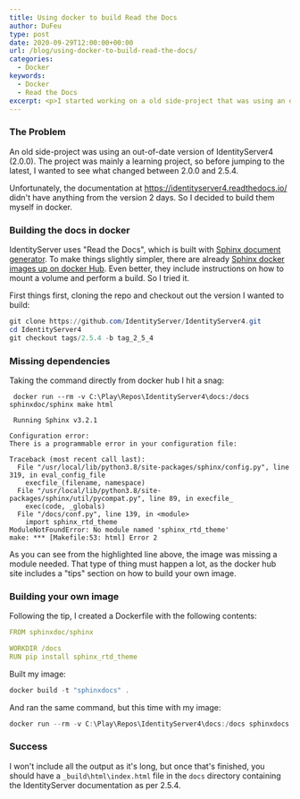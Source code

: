 ```yaml
---
title: Using docker to build Read the Docs
author: DuFeu
type: post
date: 2020-09-29T12:00:00+00:00
url: /blog/using-docker-to-build-read-the-docs/
categories:
  - Docker
keywords:
  - Docker
  - Read the Docs
excerpt: <p>I started working on a old side-project that was using an out-of-date version of IdentityServer (2.0.0). Rather than jump two major versions, I decided to go slowly, use this as a learning exercise, and go to the highest major version I could find (2.5.4).</p><p>Unfortunately the online docs didn't have 2.5.4, so I decided to build them myself. As always, I didn't want to install a lot of stuff that would be used just once. Another perfect scenario for docker.</p>
---
```


### The Problem

An old side-project was using an out-of-date version of IdentityServer4 (2.0.0). The project was mainly a learning project, so before jumping to the latest, I wanted to see what changed between 2.0.0 and 2.5.4.

Unfortunately, the documentation at <https://identityserver4.readthedocs.io/> didn't have anything from the version 2 days. So I decided to build them myself in docker.

### Building the docs in docker

IdentityServer uses "Read the Docs", which is built with [Sphinx document generator](https://www.sphinx-doc.org/en/master/). To make things slightly simpler, there are already [Sphinx docker images up on docker Hub](https://hub.docker.com/r/sphinxdoc/sphinx). Even better, they include instructions on how to mount a volume and perform a build. So I tried it.

First things first, cloning the repo and checkout out the version I wanted to build:

```powershell
git clone https://github.com/IdentityServer/IdentityServer4.git
cd IdentityServer4
git checkout tags/2.5.4 -b tag_2_5_4
```

### Missing dependencies

Taking the command directly from docker hub I hit a snag:

```powershell{17}
 docker run --rm -v C:\Play\Repos\IdentityServer4\docs:/docs sphinxdoc/sphinx make html

 Running Sphinx v3.2.1

Configuration error:
There is a programmable error in your configuration file:

Traceback (most recent call last):
  File "/usr/local/lib/python3.8/site-packages/sphinx/config.py", line 319, in eval_config_file
    execfile_(filename, namespace)
  File "/usr/local/lib/python3.8/site-packages/sphinx/util/pycompat.py", line 89, in execfile_
    exec(code, _globals)
  File "/docs/conf.py", line 139, in <module>
    import sphinx_rtd_theme
ModuleNotFoundError: No module named 'sphinx_rtd_theme'
make: *** [Makefile:53: html] Error 2
```

As you can see from the highlighted line above, the image was missing a module needed. That type of thing must happen a lot, as the docker hub site includes a "tips" section on how to build your own image.

### Building your own image

Following the tip, I created a Dockerfile with the following contents:

```yaml
FROM sphinxdoc/sphinx

WORKDIR /docs
RUN pip install sphinx_rtd_theme
```

Built my image:

```powershell
docker build -t "sphinxdocs" .
```

And ran the same command, but this time with my image:

```powershell
docker run --rm -v C:\Play\Repos\IdentityServer4\docs:/docs sphinxdocs make html
```

### Success

I won't include all the output as it's long, but once that's finished, you should have a `_build\html\index.html` file in the `docs` directory containing the IdentityServer documentation as per 2.5.4.
